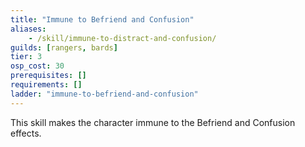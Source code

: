 ```yaml
---
title: "Immune to Befriend and Confusion"
aliases:
    - /skill/immune-to-distract-and-confusion/
guilds: [rangers, bards]
tier: 3
osp_cost: 30
prerequisites: []
requirements: []
ladder: "immune-to-befriend-and-confusion"
---
```

This skill makes the character immune to the Befriend and Confusion effects.